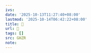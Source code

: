 ```yaml
---
ivs:
date: '2025-10-13T11:27:40+08:00'
lastmod: '2025-10-14T06:42:22+08:00'
title: 󰙊
url: 󰙊
tags: []
src: GHZR
note:
---
```

